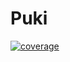 # Puki


[![coverage](https://codecov.io/gh/hengkysteen/puki/graph/badge.svg?token=4A72VIC552)](https://codecov.io/gh/hengkysteen/puki)